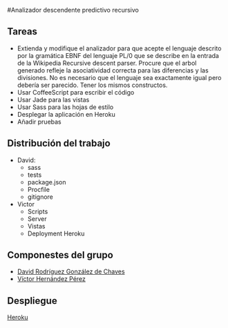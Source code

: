 #Analizador descendente predictivo recursivo 

## Tareas

   * Extienda y modifique el analizador para que acepte el lenguaje descrito por la gramática EBNF del lenguaje PL/0 que se describe en la entrada de la Wikipedia Recursive descent parser. Procure que el arbol generado refleje la asociatividad correcta para las diferencias y las divisiones. No es necesario que el lenguaje sea exactamente igual pero debería ser parecido. Tener los mismos constructos.
   * Usar CoffeeScript para escribir el código 
   * Usar Jade para las vistas
   * Usar Sass para las hojas de estilo
   * Desplegar la aplicación en Heroku
   * Añadir pruebas

## Distribución del trabajo 
  * David: 
      * sass
      * tests
      * package.json
      * Procfile
      * gitignore
  * Victor 
      * Scripts
      * Server
      * Vistas
      * Deployment Heroku

## Componestes del grupo
   * [David Rodríguez González de Chaves](http://alu0100837353.github.io/)
   * [Víctor Hernández Pérez](http://alu0100697032.github.io/)

## Despliegue 
 [Heroku](https://adpr-david-victor.herokuapp.com/)
